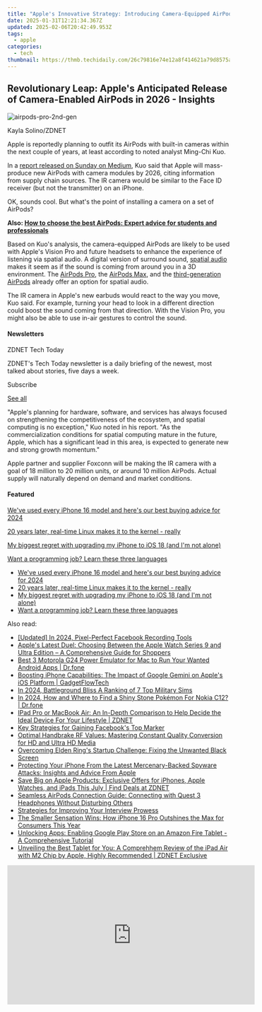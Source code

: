 ```yaml
---
title: "Apple's Innovative Strategy: Introducing Camera-Equipped AirPods Set for a 2026 Release - Insights"
date: 2025-01-31T12:21:34.367Z
updated: 2025-02-06T20:42:49.953Z
tags:
  - apple
categories:
  - tech
thumbnail: https://thmb.techidaily.com/26c79816e74e12a8f414621a79d8575a6f7513edd59ad13bbdba2af26e7005b7.jpg
---
```


## Revolutionary Leap: Apple's Anticipated Release of Camera-Enabled AirPods in 2026 - Insights

![airpods-pro-2nd-gen](https://www.zdnet.com/a/img/resize/dc65e336e4ed6ccd1bf9b36e4778b23864d79ca0/2024/03/12/e10f80b5-5b9e-4f27-8170-82c8a74e32f8/img-1158.jpg?auto=webp&width=1280)

Kayla Solino/ZDNET

Apple is reportedly planning to outfit its AirPods with built-in cameras within the next couple of years, at least according to noted analyst Ming-Chi Kuo.

In a [report released on Sunday on Medium](https://medium.com/@mingchikuo/%E9%85%8D%E5%82%99ir%E7%9B%B8%E6%A9%9F%E7%9A%84%E6%96%B0%E6%AC%BEairpods%E5%8F%AF%E6%9C%9B%E6%8F%90%E5%8D%87%E4%BA%BA%E6%A9%9F%E4%BA%A4%E4%BA%92%E9%AB%94%E9%A9%97%E8%88%87%E5%BC%B7%E5%8C%96apple%E7%A9%BA%E9%96%93%E9%9F%B3%E8%A8%8A-%E7%A9%BA%E9%96%93%E9%81%8B%E7%AE%97%E7%94%9F%E6%85%8B-new-ir-camera-equipped-airpods-to-enhance-2daa96913d7f), Kuo said that Apple will mass-produce new AirPods with camera modules by 2026, citing information from supply chain sources. The IR camera would be similar to the Face ID receiver (but not the transmitter) on an iPhone.

OK, sounds cool. But what's the point of installing a camera on a set of AirPods?

**Also: [How to choose the best AirPods: Expert advice for students and professionals](https://www.zdnet.com/article/best-airpods/)**

Based on Kuo's analysis, the camera-equipped AirPods are likely to be used with Apple's Vision Pro and future headsets to enhance the experience of listening via spatial audio. A digital version of surround sound, [spatial audio](https://www.zdnet.com/home-and-office/what-is-spatial-audio-heres-everything-you-need-to-know/) makes it seem as if the sound is coming from around you in a 3D environment. The [AirPods Pro](https://www.zdnet.com/article/apple-airpods-pro-2-review/), the [AirPods Max](https://www.zdnet.com/product/apple-airpods-max/), and the [third-generation AirPods](https://www.zdnet.com/article/apple-airpods-3rd-generation-review/) already offer an option for spatial audio.

The IR camera in Apple's new earbuds would react to the way you move, Kuo said. For example, turning your head to look in a different direction could boost the sound coming from that direction. With the Vision Pro, you might also be able to use in-air gestures to control the sound.

#### Newsletters

ZDNET Tech Today

ZDNET's Tech Today newsletter is a daily briefing of the newest, most talked about stories, five days a week.

 Subscribe

[See all](https://www.zdnet.com/newsletters/)

"Apple's planning for hardware, software, and services has always focused on strengthening the competitiveness of the ecosystem, and spatial computing is no exception," Kuo noted in his report. "As the commercialization conditions for spatial computing mature in the future, Apple, which has a significant lead in this area, is expected to generate new and strong growth momentum."

Apple partner and supplier Foxconn will be making the IR camera with a goal of 18 million to 20 million units, or around 10 million AirPods. Actual supply will naturally depend on demand and market conditions.

#### Featured

[We've used every iPhone 16 model and here's our best buying advice for 2024](https://www.zdnet.com/article/iphone-16-pro-max-buying-advice-2024/ "We've used every iPhone 16 model and here's our best buying advice for 2024")

[20 years later, real-time Linux makes it to the kernel - really](https://www.zdnet.com/article/20-years-later-real-time-linux-makes-it-to-the-kernel-really/ "20 years later, real-time Linux makes it to the kernel - really")

[My biggest regret with upgrading my iPhone to iOS 18 (and I'm not alone)](https://www.zdnet.com/article/my-biggest-regret-with-upgrading-my-iphone-to-ios-18-and-im-not-alone/ "My biggest regret with upgrading my iPhone to iOS 18 (and I'm not alone)")

[Want a programming job? Learn these three languages](https://www.zdnet.com/article/want-a-programming-job-learn-these-three-languages/ "Want a programming job? Learn these three languages")

* [We've used every iPhone 16 model and here's our best buying advice for 2024](https://www.zdnet.com/article/iphone-16-pro-max-buying-advice-2024/ "We've used every iPhone 16 model and here's our best buying advice for 2024")
* [20 years later, real-time Linux makes it to the kernel - really](https://www.zdnet.com/article/20-years-later-real-time-linux-makes-it-to-the-kernel-really/ "20 years later, real-time Linux makes it to the kernel - really")
* [My biggest regret with upgrading my iPhone to iOS 18 (and I'm not alone)](https://www.zdnet.com/article/my-biggest-regret-with-upgrading-my-iphone-to-ios-18-and-im-not-alone/ "My biggest regret with upgrading my iPhone to iOS 18 (and I'm not alone)")
* [Want a programming job? Learn these three languages](https://www.zdnet.com/article/want-a-programming-job-learn-these-three-languages/ "Want a programming job? Learn these three languages")

<ins class="adsbygoogle"
     style="display:block"
     data-ad-format="autorelaxed"
     data-ad-client="ca-pub-7571918770474297"
     data-ad-slot="1223367746"></ins>

<ins class="adsbygoogle"
     style="display:block"
     data-ad-client="ca-pub-7571918770474297"
     data-ad-slot="8358498916"
     data-ad-format="auto"
     data-full-width-responsive="true"></ins>

<span class="atpl-alsoreadstyle">Also read:</span>
<div><ul>
<li><a href="https://facebook-video-recording.techidaily.com/updated-in-2024-pixel-perfect-facebook-recording-tools/"><u>[Updated] In 2024, Pixel-Perfect Facebook Recording Tools</u></a></li>
<li><a href="https://tech-haven.techidaily.com/apples-latest-duel-choosing-between-the-apple-watch-series-9-and-ultra-edition-a-comprehensive-guide-for-shoppers/"><u>Apple's Latest Duel: Choosing Between the Apple Watch Series 9 and Ultra Edition – A Comprehensive Guide for Shoppers</u></a></li>
<li><a href="https://screen-mirror.techidaily.com/best-3-motorola-g24-power-emulator-for-mac-to-run-your-wanted-android-apps-drfone-by-drfone-android/"><u>Best 3 Motorola G24 Power Emulator for Mac to Run Your Wanted Android Apps | Dr.fone</u></a></li>
<li><a href="https://tech-haven.techidaily.com/boosting-iphone-capabilities-the-impact-of-google-gemini-on-apples-ios-platform-gadgetflowtech/"><u>Boosting iPhone Capabilities: The Impact of Google Gemini on Apple's iOS Platform | GadgetFlowTech</u></a></li>
<li><a href="https://screen-recording.techidaily.com/in-2024-battleground-bliss-a-ranking-of-7-top-military-sims/"><u>In 2024, Battleground Bliss A Ranking of 7 Top Military Sims</u></a></li>
<li><a href="https://android-pokemon-go.techidaily.com/in-2024-how-and-where-to-find-a-shiny-stone-pokemon-for-nokia-c12-drfone-by-drfone-virtual-android/"><u>In 2024, How and Where to Find a Shiny Stone Pokémon For Nokia C12? | Dr.fone</u></a></li>
<li><a href="https://tech-haven.techidaily.com/ipad-pro-or-macbook-air-an-in-depth-comparison-to-help-decide-the-ideal-device-for-your-lifestyle-zdnet/"><u>IPad Pro or MacBook Air: An In-Depth Comparison to Help Decide the Ideal Device For Your Lifestyle | ZDNET</u></a></li>
<li><a href="https://facebook-videos.techidaily.com/key-strategies-for-gaining-facebooks-top-marker/"><u>Key Strategies for Gaining Facebook's Top Marker</u></a></li>
<li><a href="https://some-guidance.techidaily.com/optimal-handbrake-rf-values-mastering-constant-quality-conversion-for-hd-and-ultra-hd-media/"><u>Optimal Handbrake RF Values: Mastering Constant Quality Conversion for HD and Ultra HD Media</u></a></li>
<li><a href="https://win-blog.techidaily.com/overcoming-elden-rings-startup-challenge-fixing-the-unwanted-black-screen/"><u>Overcoming Elden Ring's Startup Challenge: Fixing the Unwanted Black Screen</u></a></li>
<li><a href="https://tech-haven.techidaily.com/protecting-your-iphone-from-the-latest-mercenary-backed-spyware-attacks-insights-and-advice-from-apple/"><u>Protecting Your iPhone From the Latest Mercenary-Backed Spyware Attacks: Insights and Advice From Apple</u></a></li>
<li><a href="https://tech-haven.techidaily.com/save-big-on-apple-products-exclusive-offers-for-iphones-apple-watches-and-ipads-this-july-find-deals-at-zdnet/"><u>Save Big on Apple Products: Exclusive Offers for iPhones, Apple Watches, and iPads This July | Find Deals at ZDNET</u></a></li>
<li><a href="https://tech-haven.techidaily.com/seamless-airpods-connection-guide-connecting-with-quest-3-headphones-without-disturbing-others/"><u>Seamless AirPods Connection Guide: Connecting with Quest 3 Headphones Without Disturbing Others</u></a></li>
<li><a href="https://vp-tips.techidaily.com/strategies-for-improving-your-interview-prowess/"><u>Strategies for Improving Your Interview Prowess</u></a></li>
<li><a href="https://tech-haven.techidaily.com/the-smaller-sensation-wins-how-iphone-16-pro-outshines-the-max-for-consumers-this-year/"><u>The Smaller Sensation Wins: How iPhone 16 Pro Outshines the Max for Consumers This Year</u></a></li>
<li><a href="https://hardware-help.techidaily.com/unlocking-apps-enabling-google-play-store-on-an-amazon-fire-tablet-a-comprehensive-tutorial/"><u>Unlocking Apps: Enabling Google Play Store on an Amazon Fire Tablet - A Comprehensive Tutorial</u></a></li>
<li><a href="https://tech-haven.techidaily.com/unveiling-the-best-tablet-for-you-a-comprehhem-review-of-the-ipad-air-with-m2-chip-by-apple-highly-recommended-zdnet-exclusive/"><u>Unveiling the Best Tablet for You: A Comprehhem Review of the iPad Air with M2 Chip by Apple, Highly Recommended | ZDNET Exclusive</u></a></li>
</ul></div>

<!-- affiliate ads begin -->
<iframe width="560" height="315" src="https://www.youtube.com/embed/MTb4xHzeQEk?si=9Sqq-gFWnHc8x3_P" title="YouTube video player" frameborder="0" allow="accelerometer; autoplay; clipboard-write; encrypted-media; gyroscope; picture-in-picture; web-share" referrerpolicy="strict-origin-when-cross-origin" allowfullscreen></iframe>
<!-- affiliate ads end -->

